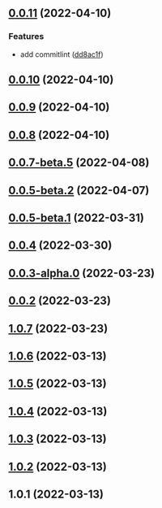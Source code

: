## [0.0.11](https://github.com/jizai1125/action_npm_test/compare/v0.0.10...v0.0.11) (2022-04-10)


### Features

* add commitlint ([dd8ac1f](https://github.com/jizai1125/action_npm_test/commit/dd8ac1ff2610979c98aa9791506cf2279d4ff7b8))



## [0.0.10](https://github.com/jizai1125/action_npm_test/compare/v0.0.9...v0.0.10) (2022-04-10)



## [0.0.9](https://github.com/jizai1125/action_npm_test/compare/v0.0.8...v0.0.9) (2022-04-10)



## [0.0.8](https://github.com/jizai1125/action_npm_test/compare/v0.0.7-beta.5...v0.0.8) (2022-04-10)



## [0.0.7-beta.5](https://github.com/jizai1125/action_npm_test/compare/v0.0.5-beta.2...v0.0.7-beta.5) (2022-04-08)



## [0.0.5-beta.2](https://github.com/jizai1125/action_npm_test/compare/v0.0.5-beta.1...v0.0.5-beta.2) (2022-04-07)



## [0.0.5-beta.1](https://github.com/jizai1125/action_npm_test/compare/v0.0.4...v0.0.5-beta.1) (2022-03-31)



## [0.0.4](https://github.com/jizai1125/action_npm_test/compare/v0.0.3-alpha.0...v0.0.4) (2022-03-30)



## [0.0.3-alpha.0](https://github.com/jizai1125/action_npm_test/compare/v0.0.2...v0.0.3-alpha.0) (2022-03-23)



## [0.0.2](https://github.com/jizai1125/action_npm_test/compare/v1.0.7...v0.0.2) (2022-03-23)



## [1.0.7](https://github.com/jizai1125/action_npm_test/compare/v1.0.6...v1.0.7) (2022-03-23)



## [1.0.6](https://github.com/jizai1125/action_npm_test/compare/v1.0.5...v1.0.6) (2022-03-13)



## [1.0.5](https://github.com/jizai1125/action_npm_test/compare/v1.0.4...v1.0.5) (2022-03-13)



## [1.0.4](https://github.com/jizai1125/action_npm_test/compare/v1.0.3...v1.0.4) (2022-03-13)



## [1.0.3](https://github.com/jizai1125/action_npm_test/compare/v1.0.2...v1.0.3) (2022-03-13)



## [1.0.2](https://github.com/jizai1125/action_npm_test/compare/v1.0.1...v1.0.2) (2022-03-13)



## 1.0.1 (2022-03-13)



